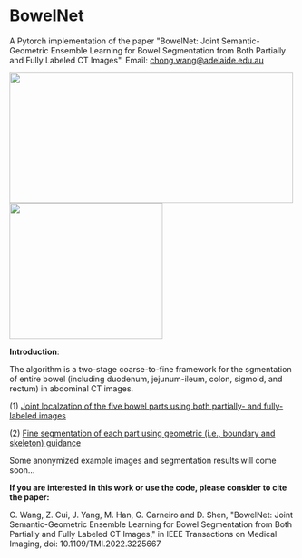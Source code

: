 # BowelNet


A Pytorch implementation of the paper "BowelNet: Joint Semantic-Geometric Ensemble Learning for Bowel Segmentation from Both Partially and Fully Labeled CT Images". Email: chong.wang@adelaide.edu.au

<img width="500" height="230" src="https://github.com/runningcw/BowelNet/blob/master/bowel_fineseg/arch/pipeline.png"/></dev>
<img width="270" height="240" src="https://github.com/runningcw/BowelNet/blob/master/bowel_fineseg/arch/segmentors.png"/></dev>


__Introduction__:

The algorithm is a two-stage coarse-to-fine framework for the sgmentation of entire bowel (including duodenum, jejunum-ileum, colon, sigmoid, and rectum) in abdominal CT images. 

(1) [Joint localzation of the five bowel parts using both partially- and fully-labeled images](https://github.com/runningcw/BowelNet/tree/master/bowel_coarseseg)

(2) [Fine segmentation of each part using geometric (i.e., boundary and skeleton) guidance](https://github.com/runningcw/BowelNet/tree/master/bowel_fineseg)


Some anonymized example images and segmentation results will come soon...

   
__If you are interested in this work or use the code, please consider to cite the paper:__

C. Wang, Z. Cui, J. Yang, M. Han, G. Carneiro and D. Shen, "BowelNet: Joint Semantic-Geometric Ensemble Learning for Bowel Segmentation from Both Partially and Fully Labeled CT Images," in IEEE Transactions on Medical Imaging, doi: 10.1109/TMI.2022.3225667
